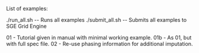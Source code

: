 List of examples:

./run_all.sh -- Runs all examples
./submit_all.sh -- Submits all examples to SGE Grid Engine

01  - Tutorial given in manual with minimal working example.
01b - As 01, but with full spec file.
02  - Re-use phasing information for additional imputation.
